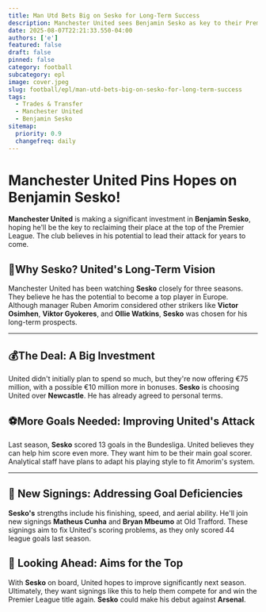 ```yaml
---
title: Man Utd Bets Big on Sesko for Long-Term Success
description: Manchester United sees Benjamin Sesko as key to their Premier League title aspirations.
date: 2025-08-07T22:21:33.550-04:00
authors: ['e']
featured: false
draft: false
pinned: false
category: football
subcategory: epl
image: cover.jpeg
slug: football/epl/man-utd-bets-big-on-sesko-for-long-term-success
tags:
  - Trades & Transfer
  - Manchester United
  - Benjamin Sesko
sitemap:
  priority: 0.9
  changefreq: daily
---
```


# **Manchester United** Pins Hopes on **Benjamin Sesko**!

**Manchester United** is making a significant investment in **Benjamin Sesko**, hoping he'll be the key to reclaiming their place at the top of the Premier League. The club believes in his potential to lead their attack for years to come.

## 🤔Why Sesko? United's Long-Term Vision

Manchester United has been watching **Sesko** closely for three seasons. They believe he has the potential to become a top player in Europe. Although manager Ruben Amorim considered other strikers like **Victor Osimhen**, **Viktor Gyokeres**, and **Ollie Watkins**, **Sesko** was chosen for his long-term prospects.

---

## 💰The Deal: A Big Investment

United didn't initially plan to spend so much, but they're now offering €75 million, with a possible €10 million more in bonuses. **Sesko** is choosing United over **Newcastle**. He has already agreed to personal terms.

## ⚽More Goals Needed: Improving United's Attack

Last season, **Sesko** scored 13 goals in the Bundesliga. United believes they can help him score even more. They want him to be their main goal scorer. Analytical staff have plans to adapt his playing style to fit Amorim's system.

---

## 🤝 New Signings: Addressing Goal Deficiencies

**Sesko's** strengths include his finishing, speed, and aerial ability. He'll join new signings **Matheus Cunha** and **Bryan Mbeumo** at Old Trafford. These signings aim to fix United's scoring problems, as they only scored 44 league goals last season.

## 🚀 Looking Ahead: Aims for the Top

With **Sesko** on board, United hopes to improve significantly next season. Ultimately, they want signings like this to help them compete for and win the Premier League title again. **Sesko** could make his debut against **Arsenal**.